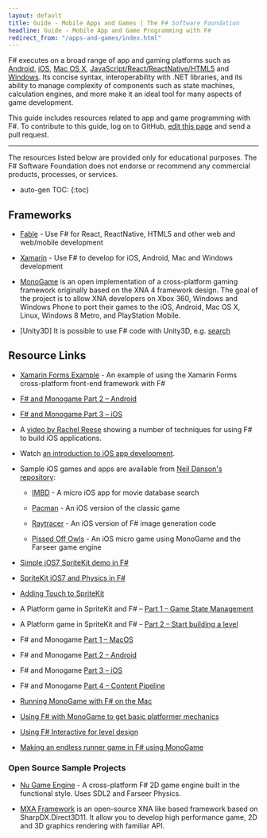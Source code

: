 ```yaml
---
layout: default
title: Guide - Mobile Apps and Games | The F# Software Foundation
headline: Guide - Mobile App and Game Programming with F#
redirect_from: "/apps-and-games/index.html"
---
```


F# executes on a broad range of app and gaming platforms such as  [Android](/use/android/), [iOS](/use/ios/), [Mac OS X](/use/mac/), [JavaScript/React/ReactNative/HTML5](/use/html5/) and [Windows](/use/windows/). Its concise syntax, interoperability with .NET libraries, and its ability to manage complexity of components such as state machines, calculation engines, and more make it an ideal tool for many aspects of game development. 

<div class="jumbotron visible-lg calloutBox" id="how-to-add-testimonial"> 
    <p>This guide includes resources related to app and game programming with F#. To contribute to this guide, log on to GitHub, <a href="https://github.com/fsharp/fsfoundation/edit/gh-pages/guides/apps-and-games/index.md">edit this page</a> and send a pull request.</p>
    <hr />
    <p>The resources listed below are provided only for educational purposes. The F# Software Foundation does not endorse or recommend any commercial products, processes, or services.</p>
</div>              

* auto-gen TOC:
{:toc}

## Frameworks

* [Fable](http://fable.io) - Use F# for React, ReactNative, HTML5 and other web and web/mobile development

* [Xamarin](http://docs.xamarin.com/guides/cross-platform/getting_started/introduction_to_mobile_development) - Use F# to develop for iOS, Android, Mac and Windows development

* [MonoGame](http://www.monogame.net/) is an open implementation of a cross-platform gaming framework originally
based on the XNA 4 framework design. The goal of the project is to allow XNA developers on Xbox 360, Windows and 
Windows Phone to port their games to the iOS, Android, Mac OS X, Linux, Windows 8 Metro, and PlayStation 
Mobile.  

 * [Unity3D] It is possible to use F# code with Unity3D, e.g. [search](https://www.google.co.uk/search?q=F%23+unity&rlz=1C1CHBF_en-GBGB744GB744&oq=F%23+unity+&aqs=chrome..69i57j69i58j0l4.1375j0j7&sourceid=chrome&ie=UTF-8)


## Resource Links

* [Xamarin Forms Example](https://github.com/rachelreese/Current-Talks/tree/master/2014-10%20Evolve/EvolveXamForms) - An example of using the Xamarin Forms cross-platform front-end framework with F#

* [F# and Monogame Part 2 – Android](http://neildanson.wordpress.com/2013/07/31/f-and-monogame-part-2-android/)

* [F# and Monogame Part 3 – iOS](http://neildanson.wordpress.com/2013/07/31/f-and-monogame-part-3-ios/)

* A [video by Rachel Reese](https://www.youtube.com/watch?v=H9uzJFM2Hl0) showing a number of techniques for using F# to build iOS applications.

* Watch [an introduction to iOS app development](http://skillsmatter.com/podcast/scala/f-on-ipad-and-iphone-with-xamarin-studio/mh-7404).

* Sample iOS games and apps are available from [Neil Danson's repository](https://bitbucket.org/thedo666/):
 
  * [IMBD](https://bitbucket.org/thedo666/imdb) -  A micro iOS app for movie database search

  * [Pacman](https://bitbucket.org/thedo666/pacman) -  An iOS version of the classic game 

  * [Raytracer](https://bitbucket.org/thedo666/raytracer) - An iOS version of F# image generation code

  * [Pissed Off Owls](https://bitbucket.org/thedo666/pissed-off-owls) - An iOS micro game using MonoGame and the
    Farseer game engine

* [Simple iOS7 SpriteKit demo in F#](http://neildanson.wordpress.com/2013/09/19/simple-spritekit-demo-in-f/)

* [SpriteKit iOS7 and Physics in F#](http://neildanson.wordpress.com/2013/09/24/spritekit-and-physics-in-f/)

* [Adding Touch to SpriteKit](http://7sharpnine.com/posts/adding-touch-to-spritekit/)

* A Platform game in SpriteKit and F# – [Part 1 – Game State Management](http://neildanson.wordpress.com/2013/10/08/a-platform-game-in-spritekit-and-f-part-1-game-state-management/)

* A Platform game in SpriteKit and F# – [Part 2 – Start building a level](http://neildanson.wordpress.com/2013/10/08/a-platform-game-in-spritekit-and-f-part-2-start-building-a-level/)

* F# and Monogame [Part 1 – MacOS](http://neildanson.wordpress.com/2013/07/30/f-and-monogame/)

* F# and Monogame [Part 2 – Android](http://neildanson.wordpress.com/2013/07/31/f-and-monogame-part-2-android/)

* F# and Monogame [Part 3 – iOS](http://neildanson.wordpress.com/2013/07/31/f-and-monogame-part-3-ios/)

* F# and Monogame [Part 4 – Content Pipeline](http://neildanson.wordpress.com/2013/08/13/f-and-monogame-part-4-content-pipeline/)

* [Running MonoGame with F# on the Mac](http://7sharpnine.com/posts/Fsharp-and-MonoGame-on-the-Mac/)

* [Using F# with MonoGame to get basic platformer mechanics](http://bruinbrown.wordpress.com/2013/10/06/making-a-platformer-in-f-with-monogame/)

* [Using F# Interactive for level design](http://bruinbrown.wordpress.com/2013/10/21/f-interactive-for-level-design/)

* [Making an endless runner game in F# using MonoGame](http://timjones.tw/blog/archive/2014/12/28/make-santa-jump-game-in-fsharp-using-monogame)



### Open Source Sample Projects


* [Nu Game Engine](https://github.com/bryanedds/FPWorks) - A cross-platform F# 2D game engine built in the functional style. Uses SDL2 and Farseer Physics.

* [MXA Framework](https://github.com/insma/MXA-Framework) is an open-source XNA like based framework based on SharpDX.Direct3D11. It allow you to develop high performance game, 2D and 3D graphics rendering with familiar API.




